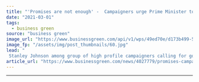 ```yaml
---
title: "'Promises are not enough' -  Campaigners urge Prime Minister to enshrine 2030 nature protection goal into law"
date: "2021-03-01"
tags: 
  - business green
source: "business green"
image_url: "https://www.businessgreen.com/api/v1/wps/49ed70e/d173b499-5859-4d9e-9450-6786686c9cf7/5/iStock-1143912059-185x114.jpg"
image_fp: "/assets/img/post_thumbnails/60.jpg"
lead: "
 Stanley Johnson among group of high profile campaigners calling for government to set a legally-binding nature protection target ahead of pivotal COP15 UN nature talks  ..."
article_url: "https://www.businessgreen.com/news/4027779/promises-campaigners-urge-prime-minister-enshrine-2030-nature-protection-goal-law"
---
```


---
